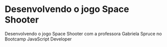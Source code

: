 # Desenvolvendo o jogo Space Shooter
 Desenvolvendo o jogo Space Shooter com a professora Gabriela Spruce no Bootcamp JavaScript Developer
